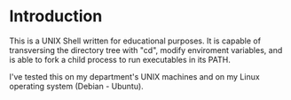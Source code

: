 # Introduction #

This is a UNIX Shell written for educational purposes. It is capable of transversing the directory tree with "cd", modify enviroment variables, and is able to fork a child process to run executables in its PATH.

I've tested this on my department's UNIX machines and on my Linux operating system (Debian - Ubuntu).